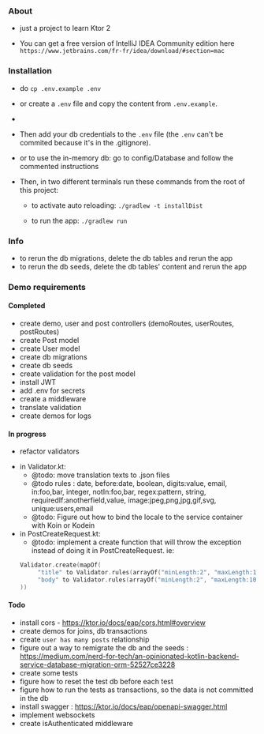 ### About
- just a project to learn Ktor 2

- You can get a free version of IntelliJ IDEA Community edition here `https://www.jetbrains.com/fr-fr/idea/download/#section=mac`

### Installation
- do `cp .env.example .env`
- or create a `.env` file and copy the content from `.env.example`. 
- 
- Then add your db credentials to the `.env` file (the `.env` can't be commited because it's in the .gitignore).
- or to use the in-memory db: go to config/Database and follow the commented instructions

- Then, in two different terminals run these commands from the root of this project: 

    - to activate auto reloading:
    `./gradlew -t installDist`

    - to run the app:
    `./gradlew run`

### Info
- to rerun the db migrations, delete the db tables and rerun the app
- to rerun the db seeds, delete the db tables' content and rerun the app
    
### Demo requirements
#### Completed
- create demo, user and post controllers (demoRoutes, userRoutes, postRoutes)
- create Post model
- create User model
- create db migrations
- create db seeds
- create validation for the post model
- install JWT
- add .env for secrets
- create a middleware
- translate validation
- create demos for logs

#### In progress
- refactor validators
* in Validator.kt:
  - @todo: move translation texts to .json files
  - @todo rules : date, before:date, boolean, digits:value, email, in:foo,bar, integer, notIn:foo,bar, regex:pattern, string, requiredIf:anotherfield,value, image:jpeg,png,jpg,gif,svg, unique:users,email
  - @todo: Figure out how to bind the locale to the service container with Koin or Kodein
* in PostCreateRequest.kt:
  - @todo: implement a create function that will throw the exception instead of doing it in PostCreateRequest. ie:
  ```kotlin
  Validator.create(mapOf(
       "title" to Validator.rules(arrayOf("minLength:2", "maxLength:100"), payload.title, arrayOf("en:title", "fr:titre"), locale),
       "body" to Validator.rules(arrayOf("minLength:2", "maxLength:100"), payload.body, arrayOf("en:body", "fr:contenu"), locale)
  ))

#### Todo
- install cors - https://ktor.io/docs/eap/cors.html#overview
- create demos for joins, db transactions
- create `user has many posts` relationship
- figure out a way to remigrate the db and the seeds : https://medium.com/nerd-for-tech/an-opinionated-kotlin-backend-service-database-migration-orm-52527ce3228
- create some tests
- figure how to reset the test db before each test
- figure how to run the tests as transactions, so the data is not committed in the db
- install swagger : https://ktor.io/docs/eap/openapi-swagger.html
- implement websockets
- create isAuthenticated middleware